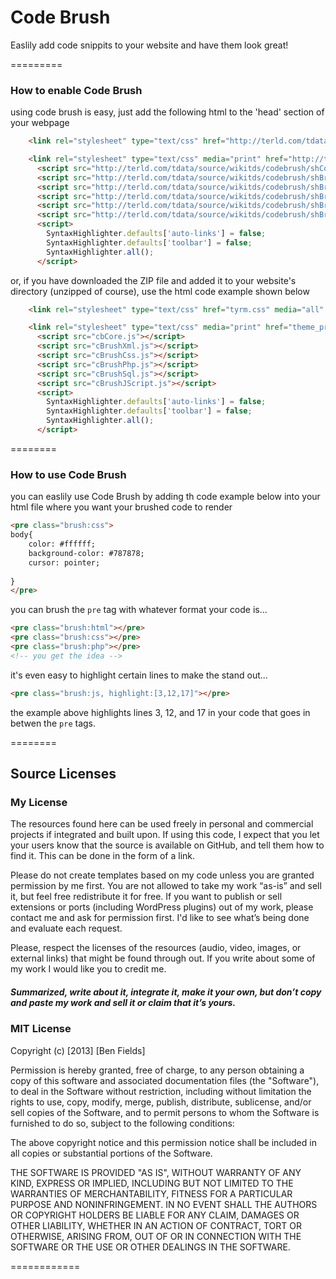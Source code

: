 Code Brush
==========
Easlily add code snippits to your website and have them look great!

=========

### How to enable Code Brush

using code brush is easy, just add the following html to the 'head' section of your webpage

```html
    <link rel="stylesheet" type="text/css" href="http://terld.com/tdata/source/wikitds/codebrush/mouthtds.css" media="all" />

    <link rel="stylesheet" type="text/css" media="print" href="http://terld.com/tdata/source/wikitds/codebrush/theme_print.css" />
      <script src="http://terld.com/tdata/source/wikitds/codebrush/shCore.js"></script>
      <script src="http://terld.com/tdata/source/wikitds/codebrush/shBrushXml.js"></script>
      <script src="http://terld.com/tdata/source/wikitds/codebrush/shBrushCss.js"></script>
      <script src="http://terld.com/tdata/source/wikitds/codebrush/shBrushPhp.js"></script>
      <script src="http://terld.com/tdata/source/wikitds/codebrush/shBrushSql.js"></script>
      <script src="http://terld.com/tdata/source/wikitds/codebrush/shBrushJScript.js"></script>   
      <script>
        SyntaxHighlighter.defaults['auto-links'] = false;
        SyntaxHighlighter.defaults['toolbar'] = false;
        SyntaxHighlighter.all();
      </script>

```


or, if you have downloaded the ZIP file and added it to your website's directory (unzipped of course), use the html code example shown below

```html
    <link rel="stylesheet" type="text/css" href="tyrm.css" media="all" />

    <link rel="stylesheet" type="text/css" media="print" href="theme_print.css" />
      <script src="cbCore.js"></script>
      <script src="cBrushXml.js"></script>
      <script src="cBrushCss.js"></script>
      <script src="cBrushPhp.js"></script>
      <script src="cBrushSql.js"></script>
      <script src="cBrushJScript.js"></script>   
      <script>
        SyntaxHighlighter.defaults['auto-links'] = false;
        SyntaxHighlighter.defaults['toolbar'] = false;
        SyntaxHighlighter.all();
      </script>

```

========

### How to use Code Brush

you can easlily use Code Brush by adding th code example below into your html file where you want your brushed code to render


```html
<pre class="brush:css">
body{
    color: #ffffff;
    background-color: #787878;
    cursor: pointer;
    
}
</pre>
```

you can brush the <code>pre</code> tag with whatever format your code is...

```html
<pre class="brush:html"></pre>
<pre class="brush:css"></pre>
<pre class="brush:php"></pre>
<!-- you get the idea -->
```
 it's even easy to highlight certain lines to make the stand out...
 
```html
<pre class="brush:js, highlight:[3,12,17]"></pre>
```

the example above highlights lines 3, 12, and 17 in your code that goes in betwen the <code>pre</code> tags.

========

## Source Licenses

### My License

The resources found here can be used freely in personal and commercial projects if integrated and built upon. If using this code, I expect that you let your users know that the source is available on GitHub, and tell them how to find it. This can be done in the form of a link. 

Please do not create templates based on my code unless you are granted permission by me first. You are not allowed to take my work “as-is” and sell it, but feel free redistribute it for free. If you want to publish or sell extensions or ports (including WordPress plugins) out of my work, please contact me and ask for permission first. I'd like to see what’s being done and evaluate each request. 

Please, respect the licenses of the resources (audio, video, images, or external links) that might be found through out. If you write about some of my work I would like you to credit me.

##### Summarized, write about it, integrate it, make it your own, but don’t copy and paste my work and sell it or claim that it’s yours.

### MIT License

Copyright (c) [2013] [Ben Fields]

Permission is hereby granted, free of charge, to any person obtaining a copy of
this software and associated documentation files (the "Software"), to deal in
the Software without restriction, including without limitation the rights to
use, copy, modify, merge, publish, distribute, sublicense, and/or sell copies of
the Software, and to permit persons to whom the Software is furnished to do so,
subject to the following conditions:

The above copyright notice and this permission notice shall be included in all
copies or substantial portions of the Software.

THE SOFTWARE IS PROVIDED "AS IS", WITHOUT WARRANTY OF ANY KIND, EXPRESS OR
IMPLIED, INCLUDING BUT NOT LIMITED TO THE WARRANTIES OF MERCHANTABILITY, FITNESS
FOR A PARTICULAR PURPOSE AND NONINFRINGEMENT. IN NO EVENT SHALL THE AUTHORS OR
COPYRIGHT HOLDERS BE LIABLE FOR ANY CLAIM, DAMAGES OR OTHER LIABILITY, WHETHER
IN AN ACTION OF CONTRACT, TORT OR OTHERWISE, ARISING FROM, OUT OF OR IN
CONNECTION WITH THE SOFTWARE OR THE USE OR OTHER DEALINGS IN THE SOFTWARE.

============
